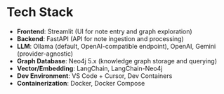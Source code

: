 # Tech Stack

- **Frontend**: Streamlit (UI for note entry and graph exploration)
- **Backend**: FastAPI (API for note ingestion and processing)
- **LLM**: Ollama (default, OpenAI-compatible endpoint), OpenAI, Gemini (provider-agnostic)
- **Graph Database**: Neo4j 5.x (knowledge graph storage and querying)
- **Vector/Embedding**: LangChain, LangChain-Neo4j
- **Dev Environment**: VS Code + Cursor, Dev Containers
- **Containerization**: Docker, Docker Compose 